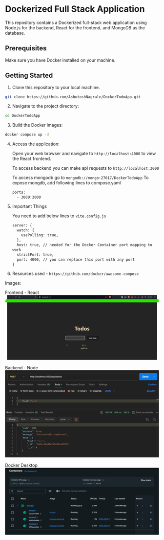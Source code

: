 # Dockerized Full Stack Application

This repository contains a Dockerized full-stack web application using Node.js for the backend, React for the frontend, and MongoDB as the database.

## Prerequisites

Make sure you have Docker installed on your machine.

## Getting Started

1. Clone this repository to your local machine.

```bash
git clone https://github.com/AshutoshNagrale/DockerTodoApp.git
```

2. Navigate to the project directory:

```bash
cd DockerTodoApp
```

3. Build the Docker images:

```bash
docker compose up -d
```

4. Access the application:

   Open your web browser and navigate to `http://localhost:4000` to view the React frontend.

   To access backend you can make api requests to `http://localhost:3000`

   To access mongodb go to `mongodb://mongo:27017/DockerTodoApp`
   To expose mongdb, add following lines to compose.yaml

   ```
   ports:
     - 3000:3000
   ```

5. Important Things

   You need to add below lines to `vite.config.js`

   ```
   server: {
     watch: {
       usePolling: true,
     },
     host: true, // needed for the Docker Container port mapping to work
     strictPort: true,
     port: 4000, // you can replace this port with any port
   }
   ```

6.  Resources used -
  `https://github.com/docker/awesome-compose`

Images:

Frontend - React
![Alt text](frontend.png)

Backend - Node
![Alt text](backend.png)

Docker Desktop
![Alt text](dockerdesktop.png)
